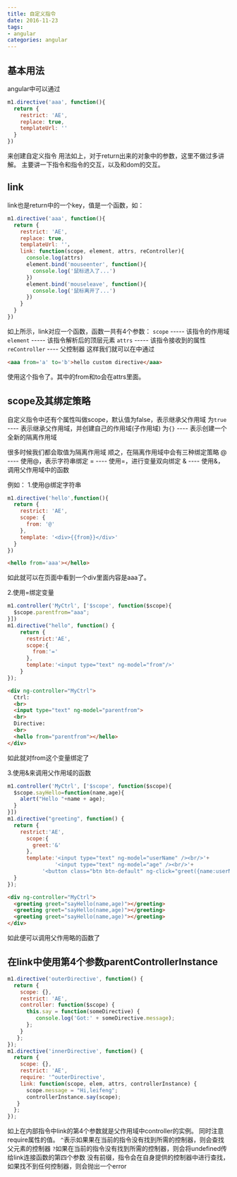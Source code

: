 ```yaml
---
title: 自定义指令
date: 2016-11-23
tags:
- angular
categories: angular
---
```


## 基本用法
angular中可以通过
```javascript
m1.directive('aaa', function(){
  return {
    restrict: 'AE',
    replace: true,
    templateUrl: ''
  }
})
```
来创建自定义指令
用法如上，对于return出来的对象中的参数，这里不做过多讲解。
主要讲一下指令和指令的交互，以及和dom的交互。

## link
link也是return中的一个key，值是一个函数，如：
```javascript
m1.directive('aaa', function(){
  return {
    restrict: 'AE',
    replace: true,
    templateUrl: ''，
    link: function(scope, element, attrs, reController){
      console.log(attrs)
      element.bind('mouseenter', function(){
        console.log('鼠标进入了...')
      })
      element.bind('mouseleave', function(){
        console.log('鼠标离开了...')
      })
    }
  }
})
```
如上所示，link对应一个函数，函数一共有4个参数：
<code>scope</code> ----- 该指令的作用域
<code>element</code> ----- 该指令解析后的顶层元素
<code>attrs</code> ----- 该指令接收到的属性
<code>reController</code> ---- 父控制器
这样我们就可以在中通过
```html
<aaa from='a' to='b'>hello custom directive</aaa>
```
使用这个指令了。其中的from和to会在attrs里面。

## scope及其绑定策略
自定义指令中还有个属性叫做scope，默认值为false，表示继承父作用域
为<code>true</code> ---- 表示继承父作用域，并创建自己的作用域(子作用域)
为<code>{}</code>   ---- 表示创建一个全新的隔离作用域

很多时候我们都会取值为隔离作用域
顺之，在隔离作用域中会有三种绑定策略
@ ---- 使用@，表示字符串绑定
= ---- 使用=，进行变量双向绑定
& ---- 使用&，调用父作用域中的函数

例如：
1.使用@绑定字符串
```javascript
m1.directive('hello',function(){
  return {
    restrict: 'AE',
    scope: {
      from: '@'
    },
    template: '<div>{{from}}</div>'
  }
})
```
```html
<hello from='aaa'></hello>
```
如此就可以在页面中看到一个div里面内容是aaa了。

2.使用=绑定变量
```javascript
m1.controller('MyCtrl', ['$scope', function($scope){
  $scope.parentfrom="aaa";
}])
m1.directive("hello", function() {
    return {
      restrict:'AE',
      scope:{
        from:'='
      },
      template:'<input type="text" ng-model="from"/>'
    }
});
```
```html
<div ng-controller="MyCtrl">
  Ctrl:
  <br>
  <input type="text" ng-model="parentfrom">
  <br>
  Directive:
  <br>
  <hello from="parentfrom"></hello>
</div>
```
如此就对from这个变量绑定了

3.使用&来调用父作用域的函数
```javascript
m1.controller('MyCtrl', ['$scope', function($scope){
  $scope.sayHello=function(name,age){
    alert("Hello "+name + age);
  }
}])
m1.directive("greeting", function() {
  return {
    restrict:'AE',
      scope:{
        greet:'&'
      },
      template:'<input type="text" ng-model="userName" /><br/>'+
               '<input type="text" ng-model="age" /><br/>'+
           '<button class="btn btn-default" ng-click="greet({name:userName,age:age})">Greeting</button><br/>'
  }
});
```
```html
<div ng-controller="MyCtrl">
  <greeting greet="sayHello(name,age)"></greeting>
  <greeting greet="sayHello(name,age)"></greeting>
  <greeting greet="sayHello(name,age)"></greeting>
</div>
```
如此便可以调用父作用略的函数了

## 在link中使用第4个参数parentControllerInstance
```javascript
m1.directive('outerDirective', function() {
  return {
    scope: {},
    restrict: 'AE',
    controller: function($scope) {      
      this.say = function(someDirective) { 
         console.log('Got:' + someDirective.message);
      };
    }
   };
});
m1.directive('innerDirective', function() {
  return {
    scope: {},
    restrict: 'AE',
    require: '^outerDirective',
    link: function(scope, elem, attrs, controllerInstance) {
      scope.message = "Hi,leifeng";
      controllerInstance.say(scope);
   }
  };
});
```
如上在内部指令中link的第4个参数就是父作用域中controller的实例。
同时注意require属性的值。
<code>^</code>表示如果果在当前的指令没有找到所需的控制器，则会查找父元素的控制器
<code>?</code>如果在当前的指令没有找到所需的控制器，则会将undefined传给link连接函数的第四个参数
没有前缀，指令会在自身提供的控制器中进行查找，如果找不到任何控制器，则会抛出一个error


